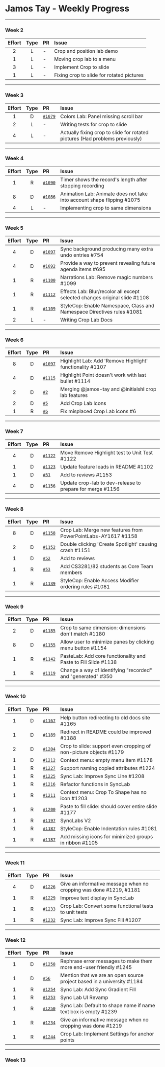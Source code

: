 # Jamos Tay - Weekly Progress

---

### Week 2

Effort| Type | PR | Issue
:----:|:----:|:-----------|:------
2 | L | - | Crop and position lab demo
1 | L | - | Moving crop lab to a menu
3 | L | - | Implement Crop to slide
1 | L | - | Fixing crop to slide for rotated pictures
---
### Week 3

Effort| Type | PR | Issue
:----:|:----:|:-----------|:------
1 | D | [`#1079`](https://github.com/PowerPointLabs/PowerPointLabs/pull/1079) | Colors Lab: Panel missing scroll bar
2 | L | - | Writing tests for crop to slide
4 | L | - | Actually fixing crop to slide for rotated pictures (Had problems previously)

---
### Week 4

Effort| Type | PR | Issue
:----:|:----:|:-----------|:------
1 | R | [`#1090`](https://github.com/PowerPointLabs/PowerPointLabs/pull/1090) | Timer shows the record's length after stopping recording 
8 | D | [`#1086`](https://github.com/PowerPointLabs/PowerPointLabs/pull/1086) | Animation Lab: Animate does not take into account shape flipping #1075
4 | L | - | Implementing crop to same dimensions

---
### Week 5

Effort| Type | PR | Issue
:----:|:----:|:-----------|:------
4 | D | [`#1097`](https://github.com/PowerPointLabs/PowerPointLabs/pull/1097) | Sync background producing many extra undo entries #754
4 | D | [`#1092`](https://github.com/PowerPointLabs/PowerPointLabs/pull/1092) | Provide a way to prevent revealing future agenda items #695
1 | R | [`#1100`](https://github.com/PowerPointLabs/PowerPointLabs/pull/1100) | Narrations Lab: Remove magic numbers #1099
1 | R | [`#1112`](https://github.com/PowerPointLabs/PowerPointLabs/pull/1112) | Effects Lab: Blur/recolor all except selected changes original slide #1108
1 | R | [`#1109`](https://github.com/PowerPointLabs/PowerPointLabs/pull/1109) | StyleCop: Enable Namespace, Class and Namespace Directives rules #1081
2 | L | - | Writing Crop Lab Docs

---
### Week 6

Effort| Type | PR | Issue
:----:|:----:|:-----------|:------
8 | D | [`#1097`](https://github.com/PowerPointLabs/PowerPointLabs/pull/1121) | Highlight Lab: Add 'Remove Highlight' functionality #1107
4 | D | [`#1115`](https://github.com/PowerPointLabs/PowerPointLabs/pull/1115) | Highlight Point doesn't work with last bullet #1114
2 | D | [`#2`](https://github.com/PowerPointLabs-AY1617-CS3282/PowerPointLabs/pull/2) | Merging @jamos-tay and @initialshl crop lab features
2 | D | [`#5`](https://github.com/PowerPointLabs-AY1617-CS3282/PowerPointLabs/pull/5) | Add Crop Lab Icons
1 | R | [`#6`](https://github.com/PowerPointLabs-AY1617-CS3282/PowerPointLabs/pull/6) | Fix misplaced Crop Lab icons #6


---
### Week 7

Effort| Type | PR | Issue
:----:|:----:|:-----------|:------
4 | D | [`#1122`](https://github.com/PowerPointLabs/PowerPointLabs/pull/1122) | Move Remove Highlight test to Unit Test #1122
1 | D | [`#1123`](https://github.com/PowerPointLabs/PowerPointLabs/pull/1123) | Update feature leads in README #1102
1 | D | [`#51`](https://github.com/PowerPointLabs/PowerPointLabs-Website/pull/51) | Add to reviews #1153
4 | D | [`#1156`](https://github.com/PowerPointLabs/PowerPointLabs/pull/1156) | Update crop-lab to dev-release to prepare for merge #1156

---
### Week 8

Effort| Type | PR | Issue
:----:|:----:|:-----------|:------
8 | D | [`#1158`](https://github.com/PowerPointLabs/PowerPointLabs/pull/1158) | Crop Lab: Merge new features from PowerPointLabs-AY1617 #1158
2 | D | [`#1152`](https://github.com/PowerPointLabs/PowerPointLabs/pull/1152) | Double clicking 'Create Spotlight' causing crash #1151
1 | D | [`#52`](https://github.com/PowerPointLabs/PowerPointLabs-Website/pull/52) | Add to reviews
1 | R | [`#53`](https://github.com/PowerPointLabs/PowerPointLabs-Website/pull/53) | Add CS3281/82 students as Core Team members
1 | R | [`#1139`](https://github.com/PowerPointLabs/PowerPointLabs/pull/1139) | StyleCop: Enable Access Modifier ordering rules #1081


---
### Week 9

Effort| Type | PR | Issue
:----:|:----:|:-----------|:------
2 | D | [`#1185`](https://github.com/PowerPointLabs/PowerPointLabs/pull/1185) | Crop to same dimension: dimensions don't match #1180
8 | D | [`#1155`](https://github.com/PowerPointLabs/PowerPointLabs/pull/1155) | Allow user to minimize panes by clicking menu button #1154
1 | R | [`#1142`](https://github.com/PowerPointLabs/PowerPointLabs/pull/1142) | PasteLab: Add core functionality and Paste to Fill Slide #1138
1 | R | [`#1119`](https://github.com/PowerPointLabs/PowerPointLabs/pull/1119) | Change a way of identifying "recorded" and "generated" #350

---
### Week 10

Effort| Type | PR | Issue
:----:|:----:|:-----------|:------
1 | D | [`#1167`](https://github.com/PowerPointLabs/PowerPointLabs/pull/1167) | Help button redirecting to old docs site #1165
1 | D | [`#1189`](https://github.com/PowerPointLabs/PowerPointLabs/pull/1189) | Redirect in README could be improved #1188
2 | D | [`#1204`](https://github.com/PowerPointLabs/PowerPointLabs/pull/1204) | Crop to slide: support even cropping of non-picture objects #1179
1 | D | [`#1212`](https://github.com/PowerPointLabs/PowerPointLabs/pull/1212) | Context menu: empty menu item #1178
1 | R | [`#1227`](https://github.com/PowerPointLabs/PowerPointLabs/pull/1227) | Support naming copied attributes #1224
1 | R | [`#1225`](https://github.com/PowerPointLabs/PowerPointLabs/pull/1225) | Sync Lab: Improve Sync Line #1208
1 | R | [`#1216`](https://github.com/PowerPointLabs/PowerPointLabs/pull/1216) | Refactor functions in SyncLab
1 | R | [`#1211`](https://github.com/PowerPointLabs/PowerPointLabs/pull/1211) | Context menu: Crop To Shape has no icon #1203
1 | R | [`#1200`](https://github.com/PowerPointLabs/PowerPointLabs/pull/1200) | Paste to fill slide: should cover entire slide #1177
1 | R | [`#1197`](https://github.com/PowerPointLabs/PowerPointLabs/pull/1197) | SyncLabs V2
1 | R | [`#1187`](https://github.com/PowerPointLabs/PowerPointLabs/pull/1187) | StyleCop: Enable Indentation rules #1081
1 | R | [`#1187`](https://github.com/PowerPointLabs/PowerPointLabs/pull/1172) | Add missing icons for minimized groups in ribbon #1105

---
### Week 11

Effort| Type | PR | Issue
:----:|:----:|:-----------|:------
4 | D | [`#1226`](https://github.com/PowerPointLabs/PowerPointLabs/pull/1226) | Give an informative message when no cropping was done #1219, #1181
1 | R | [`#1229`](https://github.com/PowerPointLabs/PowerPointLabs/pull/1229) | Improve text display in SyncLab
1 | R | [`#1233`](https://github.com/PowerPointLabs/PowerPointLabs/pull/1233) | Crop Lab: Convert some functional tests to unit tests
1 | R | [`#1232`](https://github.com/PowerPointLabs/PowerPointLabs/pull/1232) | Sync Lab: Improve Sync Fill #1207

---
### Week 12

Effort| Type | PR | Issue
:----:|:----:|:-----------|:------
1 | D | [`#1258`](https://github.com/PowerPointLabs/PowerPointLabs/pull/1258) | Rephrase error messages to make them more end-user friendly #1245
1 | D | [`#56`](https://github.com/PowerPointLabs/PowerPointLabs-Website/pull/56) | Mention that we are an open source project based in a university #1184
1 | R | [`#1254`](https://github.com/PowerPointLabs/PowerPointLabs/pull/1254) | Sync Lab: Add Sync Gradient Fill
1 | R | [`#1253`](https://github.com/PowerPointLabs/PowerPointLabs/pull/1253) | Sync Lab UI Revamp
1 | R | [`#1250`](https://github.com/PowerPointLabs/PowerPointLabs/pull/1250) | Sync Lab: Default to shape name if name text box is empty #1239
1 | R | [`#1234`](https://github.com/PowerPointLabs/PowerPointLabs/pull/1234) | Give an informative message when no cropping was done #1219
1 | R | [`#1244`](https://github.com/PowerPointLabs/PowerPointLabs/pull/1244) | Crop Lab: Implement Settings for anchor points


---
### Week 13

